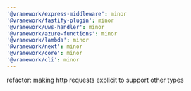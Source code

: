 ```yaml
---
'@vramework/express-middleware': minor
'@vramework/fastify-plugin': minor
'@vramework/uws-handler': minor
'@vramework/azure-functions': minor
'@vramework/lambda': minor
'@vramework/next': minor
'@vramework/core': minor
'@vramework/cli': minor
---
```


refactor: making http requests explicit to support other types
